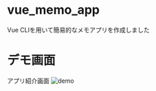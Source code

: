 # vue_memo_app
Vue CLIを用いて簡易的なメモアプリを作成しました

# デモ画面
アプリ紹介画面
![demo](https://user-images.githubusercontent.com/80372144/140604617-f15bbd24-7370-48ca-bf9f-e09c9991cb42.gif)

